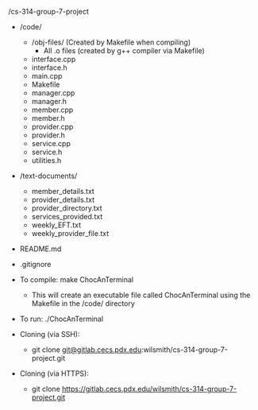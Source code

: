 /cs-314-group-7-project
- /code/
    - /obj-files/ (Created by Makefile when compiling)
        - All .o files (created by g++ compiler via Makefile)
    - interface.cpp
    - interface.h
    - main.cpp
    - Makefile
    - manager.cpp
    - manager.h
    - member.cpp
    - member.h
    - provider.cpp
    - provider.h
    - service.cpp
    - service.h
    - utilities.h
- /text-documents/
    - member_details.txt
    - provider_details.txt
    - provider_directory.txt
    - services_provided.txt
    - weekly_EFT.txt
    - weekly_provider_file.txt
- README.md
- .gitignore

- To compile: make ChocAnTerminal
    - This will create an executable file called ChocAnTerminal using the Makefile in the /code/ directory
- To run: ./ChocAnTerminal

- Cloning (via SSH):
    - git clone git@gitlab.cecs.pdx.edu:wilsmith/cs-314-group-7-project.git
- Cloning (via HTTPS):
    - git clone https://gitlab.cecs.pdx.edu/wilsmith/cs-314-group-7-project.git
